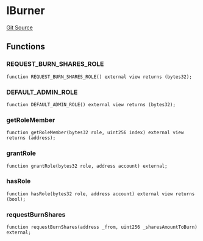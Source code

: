 # IBurner

[Git Source](https://github.com/lidofinance/community-staking-module/blob/ef5c94eed5211bf6c350512cf569895da670f26c/src/interfaces/IBurner.sol)

## Functions

### REQUEST_BURN_SHARES_ROLE

```solidity
function REQUEST_BURN_SHARES_ROLE() external view returns (bytes32);
```

### DEFAULT_ADMIN_ROLE

```solidity
function DEFAULT_ADMIN_ROLE() external view returns (bytes32);
```

### getRoleMember

```solidity
function getRoleMember(bytes32 role, uint256 index) external view returns (address);
```

### grantRole

```solidity
function grantRole(bytes32 role, address account) external;
```

### hasRole

```solidity
function hasRole(bytes32 role, address account) external view returns (bool);
```

### requestBurnShares

```solidity
function requestBurnShares(address _from, uint256 _sharesAmountToBurn) external;
```
